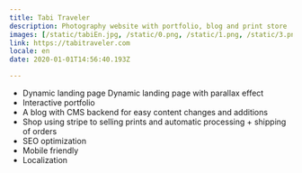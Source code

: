 ```yaml
---
title: Tabi Traveler
description: Photography website with portfolio, blog and print store
images: [/static/tabiEn.jpg, /static/0.png, /static/1.png, /static/3.png]
link: https://tabitraveler.com
locale: en
date: 2020-01-01T14:56:40.193Z

---
```

* Dynamic landing page Dynamic landing page with parallax effect
* Interactive portfolio 
* A blog with CMS backend for easy content changes and additions
* Shop using stripe to selling prints and automatic processing + shipping of orders
* SEO optimization
* Mobile friendly
* Localization